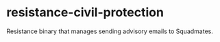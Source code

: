# resistance-civil-protection
Resistance binary that manages sending advisory emails to Squadmates.
